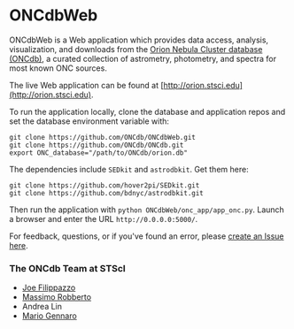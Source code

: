 # ONCdbWeb

ONCdbWeb is a Web application which provides data access, analysis, visualization, and downloads from the [Orion Nebula Cluster database (ONCdb)](https://github.com/ONCdb/ONCdb), a curated collection of astrometry, photometry, and spectra for most known ONC sources.

The live Web application can be found at [http://orion.stsci.edu](http://orion.stsci.edu). 

To run the application locally, clone the database and application repos and set the database environment variable with:

```
git clone https://github.com/ONCdb/ONCdbWeb.git
git clone https://github.com/ONCdb/ONCdb.git
export ONC_database="/path/to/ONCdb/orion.db"
```

The dependencies include `SEDkit` and `astrodbkit`. Get them here:
```
git clone https://github.com/hover2pi/SEDkit.git
git clone https://github.com/bdnyc/astrodbkit.git
```

Then run the application with `python ONCdbWeb/onc_app/app_onc.py`. Launch a browser and enter the URL `http://0.0.0.0:5000/`.

For feedback, questions, or if you've found an error, please [create an Issue here](https://github.com/ONCdb/ONCdbWeb/issues).

### The ONCdb Team at STScI
- [Joe Filippazzo](https://github.com/hover2pi)
- [Massimo Robberto](https://github.com/mrobberto)
- Andrea Lin
- [Mario Gennaro](https://github.com/mgennaro)
